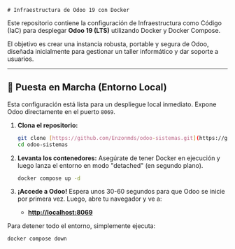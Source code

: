 	# Infraestructura de Odoo 19 con Docker

Este repositorio contiene la configuración de Infraestructura como Código (IaC) para desplegar **Odoo 19 (LTS)** utilizando Docker y Docker Compose.

El objetivo es crear una instancia robusta, portable y segura de Odoo, diseñada inicialmente para gestionar un taller informático y dar soporte a usuarios.

---

## 🚀 Puesta en Marcha (Entorno Local)

Esta configuración está lista para un despliegue local inmediato. Expone Odoo directamente en el puerto `8069`.

1.  **Clona el repositorio:**
    ```bash
    git clone [https://github.com/Enzonmds/odoo-sistemas.git](https://github.com/Enzonmds/odoo-sistemas.git)
    cd odoo-sistemas
    ```

2.  **Levanta los contenedores:**
    Asegúrate de tener Docker en ejecución y luego lanza el entorno en modo "detached" (en segundo plano).
    ```bash
    docker compose up -d
    ```

3.  **¡Accede a Odoo!**
    Espera unos 30-60 segundos para que Odoo se inicie por primera vez. Luego, abre tu navegador y ve a:
    * **[http://localhost:8069](http://localhost:8069)**

Para detener todo el entorno, simplemente ejecuta:
```bash
docker compose down
